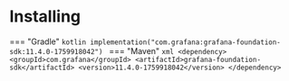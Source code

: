 # Installing

=== "Gradle"
    ```kotlin
    implementation("com.grafana:grafana-foundation-sdk:11.4.0-1759918042")
    ```
=== "Maven"
    ```xml
    <dependency>
        <groupId>com.grafana</groupId>
        <artifactId>grafana-foundation-sdk</artifactId>
        <version>11.4.0-1759918042</version>
    </dependency>
    ```
